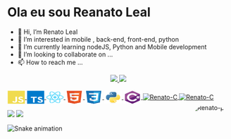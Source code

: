 # Ola eu sou Reanato Leal

- 👋 Hi, I’m Renato Leal
- 👀 I’m interested in mobile , back-end, front-end, python 
- 🌱 I’m currently learning nodeJS, Python and Mobile development
- 💞️ I’m looking to collaborate on ...
- 📫 How to reach me ...


<div align="center">
  <a href="https://github.com/lealrenato">
  <img height="180em" src="https://github-readme-stats.vercel.app/api?username=lealrenato&show_icons=true&theme=dark&include_all_commits=true&count_private=true"/>
  <img height="180em" src="https://github-readme-stats.vercel.app/api/top-langs/?username=lealrenato&layout=compact&langs_count=7&theme=dark"/>
</div>

<div style="display: inline_block"><br>
  <img align="center" alt="Renato-Js" height="30" width="40" src="https://raw.githubusercontent.com/devicons/devicon/master/icons/javascript/javascript-plain.svg">
  <img align="center" alt="Renato-Ts" height="30" width="40" src="https://raw.githubusercontent.com/devicons/devicon/master/icons/typescript/typescript-plain.svg">
  <img align="center" alt="Renato-React" height="30" width="40" src="https://raw.githubusercontent.com/devicons/devicon/master/icons/react/react-original.svg">
  <img align="center" alt="Renato-HTML" height="30" width="40" src="https://raw.githubusercontent.com/devicons/devicon/master/icons/html5/html5-original.svg">
  <img align="center" alt="Renato-CSS" height="30" width="40" src="https://raw.githubusercontent.com/devicons/devicon/master/icons/css3/css3-original.svg">
  <img align="center" alt="Renato-Python" height="30" width="40" src="https://raw.githubusercontent.com/devicons/devicon/master/icons/python/python-original.svg">
  <img align="center" alt="Renato-Csharp" height="30" width="40" src="https://raw.githubusercontent.com/devicons/devicon/master/icons/csharp/csharp-original.svg">
  <img align="center" alt="Renato-C" height="30" width="40" src="https://cdn.jsdelivr.net/gh/devicons/devicon/icons/c/c-original.svg">
  <img align="center" alt="Renato-C" height="30" width="40" src="https://cdn.jsdelivr.net/gh/devicons/devicon/icons/mysql/mysql-original.svg">
  
  
  
  <img align="right" alt="Renato-pic" height="150" style="border-radius:50px;" src="    ">
</div>

  <div> 
  
  
 	
 
  <a href = "mailto:renatolealhiss@gmail.com"><img src="https://img.shields.io/badge/-Gmail-%23333?style=for-the-badge&logo=gmail&logoColor=white" target="_blank"></a>
  <a href="https://www.linkedin.com/in/rennatto-leal/" target="_blank"><img src="https://img.shields.io/badge/-LinkedIn-%230077B5?style=for-the-badge&logo=linkedin&logoColor=white" target="_blank"></a> 
 
  ![Snake animation](https://github.com/lealrenato/Renato-Leal/blob/output/github-contribution-grid-snake.svg)
 
</div>
  
  
  
<!---
lealrenato/lealrenato is a ✨ special ✨ repository because its `README.md` (this file) appears on your GitHub profile.
You can click the Preview link to take a look at your changes.
--->

